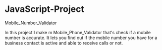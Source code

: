 # JavaScript-Project

Mobile_Number_Validator


In this project I make m Mobile_Phone_Validator  that's check if a mobile number is accurate. It lets you find out if the mobile number you have for a business contact is active and able to receive calls or not.
